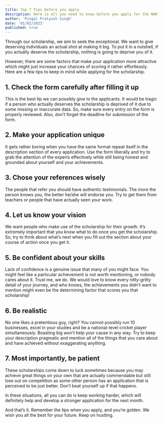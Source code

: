 ```yaml
---
title: Top 7 Tips before you apply
description: Here is all you need to know before you apply for the NHK Scholarship!
author: 'Pingal Pratyush Singh'
date: '01/02/2023'
published: true
---
```


Through our scholarship, we aim to seek the exceptional. We want to give deserving individuals an actual shot at making it big. To put it in a nutshell, if you actually deserve the scholarship, nothing is going to deprive you of it.

However, there are some factors that make your application more attractive which might just increase your chances of scoring it rather effortlessly. Here are a few tips to keep in mind while applying for the scholarship.

## 1. Check the form carefully after filling it up

This is the best tip we can possibly give to the applicants. It would be tragic if a person who actually deserves the scholarship is deprived of it due to some missing or inaccurate data. So, make sure every entry on the form is properly reviewed. Also, don’t forget the deadline for submission of the form.

## 2. Make your application unique

It gets rather boring when you have the same format repeat itself in the description section of every application. Use the form liberally and try to grab the attention of the experts effectively while still being honest and grounded about yourself and your achievements.

## 3. Chose your references wisely

The people that refer you should have authentic testimonials. The more the person knows you, the better he/she will endorse you. Try to get them from teachers or people that have actually seen your work.

## 4. Let us know your vision

We want people who make use of the scholarship for their growth. It’s extremely important that you know what to do once you get the scholarship. So, try to think about what’s next when you fill out the section about your course of action once you get it.

## 5. Be confident about your skills

Lack of confidence is a genuine issue that many of you might face. You might feel like a particular achievement is not worth mentioning, or nobody cares about it. Trust me, we do. We would love to know every nitty-gritty detail of your journey, and who knows, the achievements you didn’t want to mention might even be the determining factor that scores you that scholarship!

## 6. Be realistic

No one likes a pretentious guy, right? You cannot possibly run 10 businesses, excel in your studies and be a national-level cricket player simultaneously. Boasting big won’t help your cause in any way. Try to keep your description pragmatic and mention all of the things that you care about and have achieved without exaggerating anything.

## 7. Most importantly, be patient

These scholarships come down to luck sometimes because you may achieve great things on your own that are actually commendable but still lose out on competition as some other person has an application that is perceived to be just better. Don’t beat yourself up if that happens.

In these situations, all you can do is keep working harder, which will definitely help and develop a stronger application for the next month.

And that’s it. Remember the tips when you apply, and you’re golden. We wish you all the best for your future. Keep on hustling.
